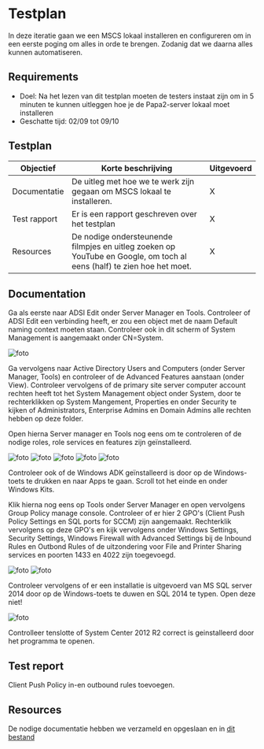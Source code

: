 # Testplan

In deze iteratie gaan we een MSCS lokaal installeren en configureren om in een eerste poging om alles in orde te brengen. Zodanig dat we daarna alles kunnen automatiseren.

## Requirements

- Doel: Na het lezen van dit testplan moeten de testers instaat zijn om in 5 minuten te kunnen uitleggen hoe je de Papa2-server lokaal moet installeren
- Geschatte tijd: 02/09 tot 09/10

## Testplan

|Objectief|Korte beschrijving|Uitgevoerd|
|---------|------------------|-------|
|Documentatie|De uitleg met hoe we te werk zijn gegaan om MSCS lokaal te installeren.|X|
|Test rapport|Er is een rapport geschreven over het testplan|X|
|Resources|De nodige ondersteunende filmpjes en uitleg zoeken op YouTube en Google, om toch al eens (half) te zien hoe het moet.|X|

## Documentation

Ga als eerste naar ADSI Edit onder Server Manager en Tools. Controleer of ADSI Edit een verbinding heeft, er zou een object met de naam Default naming context moeten staan. Controleer ook in dit scherm of System Management is aangemaakt onder CN=System.

![foto](https://github.com/HoGentTIN/p3ops-red/tree/master/papa2%20-%20werkstations/ImagesTestplan/HandmatigInstalleren/adsiedit05.png)

Ga vervolgens naar Active Directory Users and Computers (onder Server Manager, Tools) en controleer of de Advanced Features aanstaan (onder View). Controleer vervolgens of de primary site server computer account rechten heeft tot het System Management object onder System, door te rechterklikken op System Mangement, Properties en onder Security te kijken of Administrators, Enterprise Admins en Domain Admins alle rechten hebben op deze folder.

Open hierna Server manager en Tools nog eens om te controleren of de nodige roles, role services en features zijn geïnstalleerd.

![foto](https://github.com/HoGentTIN/p3ops-red/tree/master/papa2%20-%20werkstations/ImagesTestplan/HandmatigInstalleren/web01.png)
![foto](https://github.com/HoGentTIN/p3ops-red/tree/master/papa2%20-%20werkstations/ImagesTestplan/HandmatigInstalleren/web02.png)
![foto](https://github.com/HoGentTIN/p3ops-red/tree/master/papa2%20-%20werkstations/ImagesTestplan/HandmatigInstalleren/web03.png)
![foto](https://github.com/HoGentTIN/p3ops-red/tree/master/papa2%20-%20werkstations/ImagesTestplan/HandmatigInstalleren/wsus01.png)
![foto](https://github.com/HoGentTIN/p3ops-red/tree/master/papa2%20-%20werkstations/ImagesTestplan/HandmatigInstalleren/wsus02.png)

Controleer ook of de Windows ADK geïnstalleerd is door op de Windows-toets te drukken en naar Apps te gaan. Scroll tot het einde en onder Windows Kits.

Klik hierna nog eens op Tools onder Server Manager en open vervolgens Group Policy manage console. Controleer of er hier 2 GPO's (Client Push Policy Settings en SQL ports for SCCM) zijn aangemaakt. Rechterklik vervolgens op deze GPO's en kijk vervolgens onder Windows Settings, Security Settings, Windows Firewall with Advanced Settings bij de Inbound Rules en Outbond Rules of de uitzondering voor File and Printer Sharing services en poorten 1433 en 4022 zijn toegevoegd.

![foto](https://github.com/HoGentTIN/p3ops-red/tree/master/papa2%20-%20werkstations/ImagesTestplan/HandmatigInstalleren/inbound.PNG)
![foto](https://github.com/HoGentTIN/p3ops-red/tree/master/papa2%20-%20werkstations/ImagesTestplan/HandmatigInstalleren/outbound.PNG)

Controleer vervolgens of er een installatie is uitgevoerd van MS SQL server 2014 door op de Windows-toets te duwen en SQL 2014 te typen. Open deze niet!

![foto](https://github.com/HoGentTIN/p3ops-red/tree/master/papa2%20-%20werkstations/ImagesTestplan/HandmatigInstalleren/oo09.png)

Controlleer tenslotte of System Center 2012 R2 correct is geinstalleerd door het programma te openen.

## Test report

Client Push Policy in-en outbound rules toevoegen.

## Resources

De nodige documentatie hebben we verzameld en opgeslaan en in [dit bestand](https://github.com/HoGentTIN/p3ops-red/blob/master/papa2%20-%20werkstations/Links.md)
